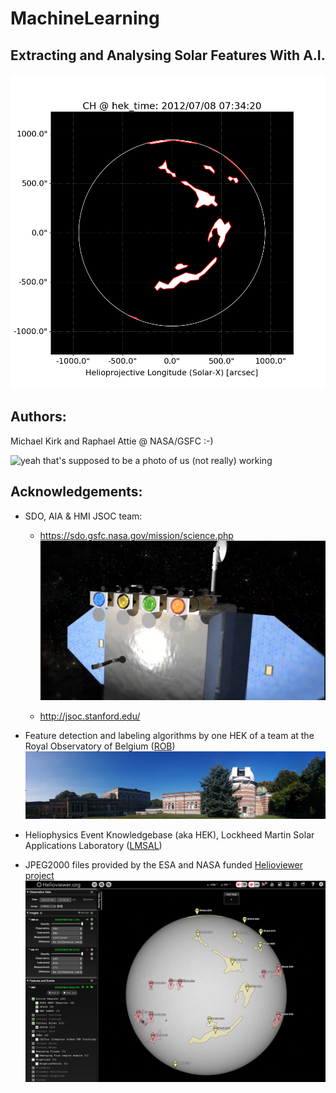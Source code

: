 # MachineLearning

## Extracting and Analysing Solar Features With A.I.

![Coronal hole masked viewed by the HEK](images/2012_07_08__07_34_15_63__SDO_AIA_AIA_335_plot_CH.png)

## Authors: 

Michael Kirk and Raphael Attie @ NASA/GSFC :-)

![yeah that's supposed to be a photo of us (not really) working](images/IMG_3552.jpg)

## Acknowledgements: 

- SDO, AIA & HMI JSOC team:
    - https://sdo.gsfc.nasa.gov/mission/science.php
    ![SDO spacecraft](images/sdo_aia_anim.jpg)

    - http://jsoc.stanford.edu/

- Feature detection and labeling algorithms by one HEK of a team at the Royal Observatory of Belgium ([ROB](https://www.astro.oma.be/en/))
![ROB & USET telescope dome](images/PANO_20160924_143315.jpg)
- Heliophysics Event Knowledgebase (aka HEK), Lockheed Martin Solar Applications Laboratory ([LMSAL](https://www.lmsal.com/))

- JPEG2000 files provided by the ESA and NASA funded [Helioviewer project](https://www.helioviewer.org/)
![helioviewer](images/helioviewer.png)